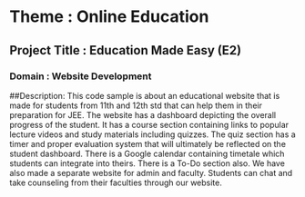 
# Theme : Online Education

## Project Title : Education Made Easy (E2)
### Domain : Website Development

##Description:
This code sample is about an educational website that is made for students from 11th and 12th std that can help them in their preparation for JEE. The website has a dashboard depicting the overall progress of the student. It has a course section containing links to popular lecture videos and study materials including quizzes. The quiz section has a timer and proper evaluation system that will ultimately be reflected on the student dashboard. There is a Google calendar containing timetale which students can integrate into theirs. There is a To-Do section also. We have also made a separate website for admin and faculty. Students can chat and take counseling from their faculties through our website.





